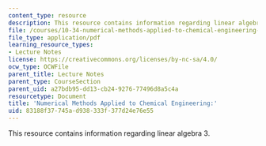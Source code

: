 ```yaml
---
content_type: resource
description: This resource contains information regarding linear algebra 3.
file: /courses/10-34-numerical-methods-applied-to-chemical-engineering-fall-2015/83188f37745ad938333f377d24e76e55_MIT10_34F15_Lec03.pdf
file_type: application/pdf
learning_resource_types:
- Lecture Notes
license: https://creativecommons.org/licenses/by-nc-sa/4.0/
ocw_type: OCWFile
parent_title: Lecture Notes
parent_type: CourseSection
parent_uid: a27bdb95-dd13-cb24-9276-77496d8a5c4a
resourcetype: Document
title: 'Numerical Methods Applied to Chemical Engineering:'
uid: 83188f37-745a-d938-333f-377d24e76e55
---
```

This resource contains information regarding linear algebra 3.